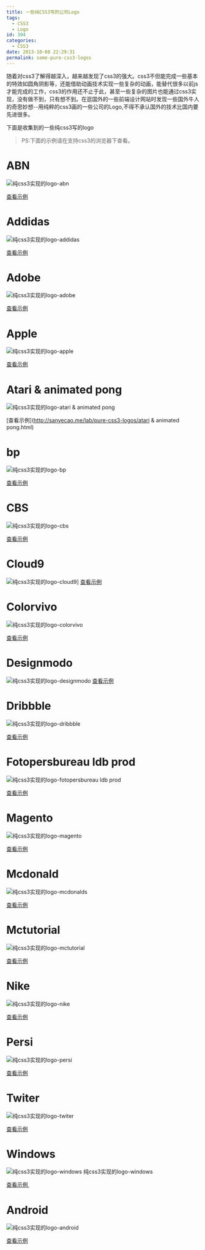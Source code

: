 ```yaml
---
title: 一些纯CSS3写的公司Logo
tags:
  - CSS3
  - Logo
id: 394
categories:
  - CSS3
date: 2013-10-08 22:29:31
permalink: some-pure-css3-logos
---
```


随着对css3了解得越深入，越来越发现了css3的强大。css3不但能完成一些基本的特效如圆角阴影等，还能借助动画技术实现一些复杂的动画，能替代很多以前js才能完成的工作，css3的作用还不止于此，甚至一些复杂的图片也能通过css3实现，没有做不到，只有想不到。在逛国外的一些前端设计网站时发现一些国外牛人的奇思妙想--用纯粹的css3画的一些公司的Logo,不得不承认国外的技术比国内要先进很多。
<!--more-->

下面是收集到的一些纯css3写的logo


> PS:下面的示例请在支持css3的浏览器下查看。

# ABN

![纯css3实现的logo-abn](http://sanyecao.qiniudn.com/assets/images/lab/abn.jpg)

[查看示例](http://sanyecao.me/lab/pure-css3-logos/abn.html)

# Addidas

![纯css3实现的logo-addidas](http://sanyecao.qiniudn.com/assets/images/lab/addidas.jpg)

[查看示例](http://sanyecao.me/lab/pure-css3-logos/addidas.html)

# Adobe

![纯css3实现的logo-adobe](http://sanyecao.qiniudn.com/assets/images/lab/adobe.jpg) 

[查看示例](http://sanyecao.me/lab/pure-css3-logos/adobe.html)

# Apple

![纯css3实现的logo-apple](http://sanyecao.qiniudn.com/assets/images/lab/apple.jpg)

[查看示例](http://sanyecao.me/lab/pure-css3-logos/apple.html)

# Atari &amp; animated pong
![纯css3实现的logo-atari &amp; animated pong](http://sanyecao.qiniudn.com/assets/images/lab/atari-animated-pong.jpg)

[查看示例](http://sanyecao.me/lab/pure-css3-logos/atari &amp; animated pong.html)

# bp

![纯css3实现的logo-bp](http://sanyecao.qiniudn.com/assets/images/lab/bp.jpg)

[查看示例](http://sanyecao.me/lab/pure-css3-logos/bp.html)

# CBS

![纯css3实现的logo-cbs](http://sanyecao.qiniudn.com/assets/images/lab/cbs.jpg) 

[查看示例](http://sanyecao.me/lab/pure-css3-logos/cbs.html)

# Cloud9

![纯css3实现的logo-cloud9](http://sanyecao.qiniudn.com/assets/images/lab/cloud9.jpg)]
[查看示例](http://sanyecao.me/lab/pure-css3-logos/cloud9.html)

# Colorvivo
![纯css3实现的logo-colorvivo](http://sanyecao.qiniudn.com/assets/images/lab/colorvivo.jpg) 

[查看示例](http://sanyecao.me/lab/pure-css3-logos/colorvivo.html)

# Designmodo

![纯css3实现的logo-designmodo](http://sanyecao.qiniudn.com/assets/images/lab/designmodo.jpg)
[查看示例](http://sanyecao.me/lab/pure-css3-logos/designmodo.html)

# Dribbble

![纯css3实现的logo-dribbble](http://sanyecao.qiniudn.com/assets/images/lab/dribbble.jpg) 

[查看示例](http://sanyecao.me/lab/pure-css3-logos/dribbble.html)

# Fotopersbureau ldb prod

![纯css3实现的logo-fotopersbureau ldb prod](http://sanyecao.qiniudn.com/assets/images/lab/fotopersbureau-ldb-prod.jpg)

[查看示例](http://sanyecao.me/lab/pure-css3-logos/fotopersbureau-ldb-prod.html)

# Magento

![纯css3实现的logo-magento](http://sanyecao.qiniudn.com/assets/images/lab/magento.jpg) 

[查看示例](http://sanyecao.me/lab/pure-css3-logos/magento.html)

# Mcdonald

![纯css3实现的logo-mcdonalds](http://sanyecao.qiniudn.com/assets/images/lab/mcdonalds.jpg) 

[查看示例](http://sanyecao.me/lab/pure-css3-logos/mcdonalds.html)

# Mctutorial

![纯css3实现的logo-mctutorial](http://sanyecao.qiniudn.com/assets/images/lab/mctutorial.jpg) 

[查看示例](http://sanyecao.me/lab/pure-css3-logos/mctutorial.html)

# Nike

![纯css3实现的logo-nike](http://sanyecao.qiniudn.com/assets/images/lab/nike.jpg) 

[查看示例](http://sanyecao.me/lab/pure-css3-logos/nike.html)

# Persi

![纯css3实现的logo-persi](http://sanyecao.qiniudn.com/assets/images/lab/persi.jpg) 

[查看示例](http://sanyecao.me/lab/pure-css3-logos/persi.html)

# Twiter

![纯css3实现的logo-twiter](http://sanyecao.qiniudn.com/assets/images/lab/twiter.jpg) 

[查看示例](http://sanyecao.me/lab/pure-css3-logos/twiter.html)

# Windows

![纯css3实现的logo-windows](http://sanyecao.qiniudn.com/assets/images/lab/windows.jpg) 纯css3实现的logo-windows

[查看示例 ](http://sanyecao.me/lab/pure-css3-logos/windows.html)

# Android

![纯css3实现的logo-android](http://sanyecao.qiniudn.com/assets/images/lab/android.jpg) 

[查看示例](http://sanyecao.me/lab/pure-css3-logos/android.html)